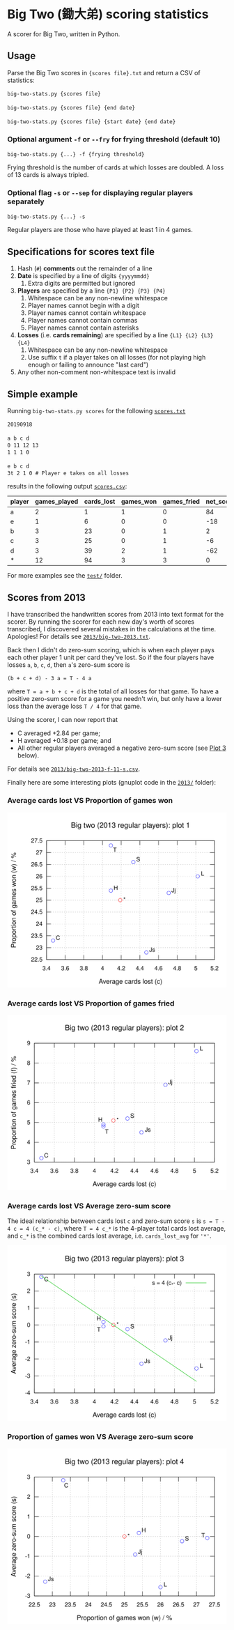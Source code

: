 # Big Two (鋤大弟) scoring statistics

A scorer for Big Two, written in Python.

## Usage

Parse the Big Two scores in `{scores file}.txt` and return a CSV of statistics:

    big-two-stats.py {scores file}

    big-two-stats.py {scores file} {end date}

    big-two-stats.py {scores file} {start date} {end date}

### Optional argument `-f` or `--fry` for frying threshold (default 10)

    big-two-stats.py {...} -f {frying threshold}

Frying threshold is the number of cards at which losses are doubled.
A loss of 13 cards is always tripled.

### Optional flag `-s` or `--sep` for displaying regular players separately

    big-two-stats.py {...} -s

Regular players are those who have played at least 1 in 4 games.

## Specifications for scores text file

1. Hash (`#`) **comments** out the remainder of a line
2. **Date** is specified by a line of digits `{yyyymmdd}`
   1. Extra digits are permitted but ignored
3. **Players** are specified by a line `{P1} {P2} {P3} {P4}`
   1. Whitespace can be any non-newline whitespace
   2. Player names cannot begin with a digit
   3. Player names cannot contain whitespace
   4. Player names cannot contain commas
   5. Player names cannot contain asterisks
4. **Losses** (i.e.&nbsp;**cards remaining**) are specified by a line
   `{L1} {L2} {L3} {L4}`
   1. Whitespace can be any non-newline whitespace
   2. Use suffix `t` if a player takes on all losses
      (for not playing high enough or failing to announce "last card")
5. Any other non-comment non-whitespace text is invalid

## Simple example

Running `big-two-stats.py scores` for the following [`scores.txt`](scores.txt)

    20190918

    a b c d
    0 11 12 13
    1 1 1 0

    e b c d
    3t 2 1 0 # Player e takes on all losses

results in the following output [`scores.csv`](scores.csv):

| player | games_played | cards_lost | games_won | games_fried | net_score | cards_lost_avg | games_won_pc | games_fried_pc | net_score_avg |
| --- | --- | --- | --- | --- | --- | --- | --- | --- | --- |
| a | 2 | 1 | 1 | 0 | 84 | 0.5 | 50.0 | 0.0 | 42.0 |
| e | 1 | 6 | 0 | 0 | -18 | 6.0 | 0.0 | 0.0 | -18.0 |
| b | 3 | 23 | 0 | 1 | 2 | 7.67 | 0.0 | 33.3 | 0.67 |
| c | 3 | 25 | 0 | 1 | -6 | 8.33 | 0.0 | 33.3 | -2.0 |
| d | 3 | 39 | 2 | 1 | -62 | 13.0 | 66.7 | 33.3 | -20.67 |
| * | 12 | 94 | 3 | 3 | 0 | 7.83 | 25.0 | 25.0 | 0.0 |

For more examples see the [`test/`](test/) folder.

## Scores from 2013

I have transcribed the handwritten scores from 2013 into text format
for the scorer.
By running the scorer for each new day's worth of scores transcribed,
I discovered several mistakes in the calculations at the time. Apologies!
For details see [`2013/big-two-2013.txt`](2013/big-two-2013.txt).

Back then I didn't do zero-sum scoring,
which is when each player pays each other player 1 unit per card they've lost.
So if the four players have losses `a`, `b`, `c`, `d`, then
`a`'s zero-sum score is

    (b + c + d) - 3 a = T - 4 a

where `T = a + b + c + d` is the total of all losses for that game.
To have a positive zero-sum score for a game you needn't win,
but only have a lower loss than the average loss `T / 4` for that game.

Using the scorer, I can now report that
* C averaged +2.84 per game;
* H averaged +0.18 per game; and
* All other regular players averaged a negative zero-sum score
  (see [Plot&nbsp;3](#average-cards-lost-vs-average-zero-sum-score) below).

For details see [`2013/big-two-2013-f-11-s.csv`](2013/big-two-2013-f-11-s.csv).

Finally here are some interesting plots
(gnuplot code in the [`2013/`](2013/) folder):

### Average cards lost VS Proportion of games won

![cards_lost_avg VS games_won_pc](2013/cards_lost_avg-games_won_pc.svg)

### Average cards lost VS Proportion of games fried

![cards_lost_avg VS games_fried_pc](2013/cards_lost_avg-games_fried_pc.svg)

### Average cards lost VS Average zero-sum score

The ideal relationship between cards lost `c` and zero-sum score `s` is
`s = T - 4 c = 4 (c_* - c)`, where
`T = 4 c_*` is the 4-player total cards lost average, and
`c_*` is the combined cards lost average, i.e. `cards_lost_avg` for `'*'`.

![cards_lost_avg VS net_score_avg](2013/cards_lost_avg-net_score_avg.svg)

### Proportion of games won VS Average zero-sum score

![games_won_pc VS net_score_avg](2013/games_won_pc-net_score_avg.svg)